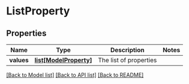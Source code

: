# ListProperty

## Properties
Name | Type | Description | Notes
------------ | ------------- | ------------- | -------------
**values** | [**list[ModelProperty]**](ModelProperty.md) | The list of properties | 

[[Back to Model list]](../README.md#documentation-for-models) [[Back to API list]](../README.md#documentation-for-api-endpoints) [[Back to README]](../README.md)


